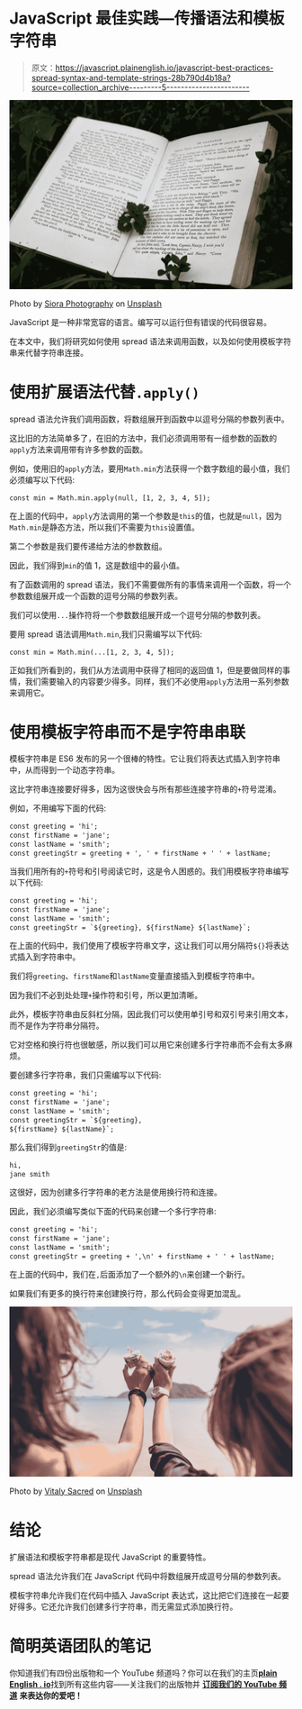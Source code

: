 # JavaScript 最佳实践—传播语法和模板字符串

> 原文：<https://javascript.plainenglish.io/javascript-best-practices-spread-syntax-and-template-strings-28b790d4b18a?source=collection_archive---------5----------------------->

![](img/8ed6565b75b411fdadf7643454cac8bf.png)

Photo by [Siora Photography](https://unsplash.com/@siora18?utm_source=medium&utm_medium=referral) on [Unsplash](https://unsplash.com?utm_source=medium&utm_medium=referral)

JavaScript 是一种非常宽容的语言。编写可以运行但有错误的代码很容易。

在本文中，我们将研究如何使用 spread 语法来调用函数，以及如何使用模板字符串来代替字符串连接。

# 使用扩展语法代替`.apply()`

spread 语法允许我们调用函数，将数组展开到函数中以逗号分隔的参数列表中。

这比旧的方法简单多了，在旧的方法中，我们必须调用带有一组参数的函数的`apply`方法来调用带有许多参数的函数。

例如，使用旧的`apply`方法，要用`Math.min`方法获得一个数字数组的最小值，我们必须编写以下代码:

```
const min = Math.min.apply(null, [1, 2, 3, 4, 5]);
```

在上面的代码中，`apply`方法调用的第一个参数是`this`的值，也就是`null`，因为`Math.min`是静态方法，所以我们不需要为`this`设置值。

第二个参数是我们要传递给方法的参数数组。

因此，我们得到`min`的值 1，这是数组中的最小值。

有了函数调用的 spread 语法，我们不需要做所有的事情来调用一个函数，将一个参数数组展开成一个函数的逗号分隔的参数列表。

我们可以使用`...`操作符将一个参数数组展开成一个逗号分隔的参数列表。

要用 spread 语法调用`Math.min`,我们只需编写以下代码:

```
const min = Math.min(...[1, 2, 3, 4, 5]);
```

正如我们所看到的，我们从方法调用中获得了相同的返回值 1，但是要做同样的事情，我们需要输入的内容要少得多。同样，我们不必使用`apply`方法用一系列参数来调用它。

# 使用模板字符串而不是字符串串联

模板字符串是 ES6 发布的另一个很棒的特性。它让我们将表达式插入到字符串中，从而得到一个动态字符串。

这比字符串连接要好得多，因为这很快会与所有那些连接字符串的`+`符号混淆。

例如，不用编写下面的代码:

```
const greeting = 'hi';
const firstName = 'jane';
const lastName = 'smith';
const greetingStr = greeting + ', ' + firstName + ' ' + lastName;
```

当我们用所有的`+`符号和引号阅读它时，这是令人困惑的。我们用模板字符串编写以下代码:

```
const greeting = 'hi';
const firstName = 'jane';
const lastName = 'smith';
const greetingStr = `${greeting}, ${firstName} ${lastName}`;
```

在上面的代码中，我们使用了模板字符串文字，这让我们可以用分隔符`${}`将表达式插入到字符串中。

我们将`greeting`、`firstName`和`lastName`变量直接插入到模板字符串中。

因为我们不必到处处理`+`操作符和引号，所以更加清晰。

此外，模板字符串由反斜杠分隔，因此我们可以使用单引号和双引号来引用文本，而不是作为字符串分隔符。

它对空格和换行符也很敏感，所以我们可以用它来创建多行字符串而不会有太多麻烦。

要创建多行字符串，我们只需编写以下代码:

```
const greeting = 'hi';
const firstName = 'jane';
const lastName = 'smith';
const greetingStr = `${greeting}, 
${firstName} ${lastName}`;
```

那么我们得到`greetingStr`的值是:

```
hi, 
jane smith
```

这很好，因为创建多行字符串的老方法是使用换行符和连接。

因此，我们必须编写类似下面的代码来创建一个多行字符串:

```
const greeting = 'hi';
const firstName = 'jane';
const lastName = 'smith';
const greetingStr = greeting + ',\n' + firstName + ' ' + lastName;
```

在上面的代码中，我们在`,`后面添加了一个额外的`\n`来创建一个新行。

如果我们有更多的换行符来创建换行符，那么代码会变得更加混乱。

![](img/df33109682c03a692569cc51f69cbd7e.png)

Photo by [Vitaly Sacred](https://unsplash.com/@vitalysacred?utm_source=medium&utm_medium=referral) on [Unsplash](https://unsplash.com?utm_source=medium&utm_medium=referral)

# 结论

扩展语法和模板字符串都是现代 JavaScript 的重要特性。

spread 语法允许我们在 JavaScript 代码中将数组展开成逗号分隔的参数列表。

模板字符串允许我们在代码中插入 JavaScript 表达式，这比把它们连接在一起要好得多。它还允许我们创建多行字符串，而无需显式添加换行符。

# **简明英语团队的笔记**

你知道我们有四份出版物和一个 YouTube 频道吗？你可以在我们的主页[**plain English . io**](https://plainenglish.io/)找到所有这些内容——关注我们的出版物并 [**订阅我们的 YouTube 频道**](https://www.youtube.com/channel/UCtipWUghju290NWcn8jhyAw) **来表达你的爱吧！**